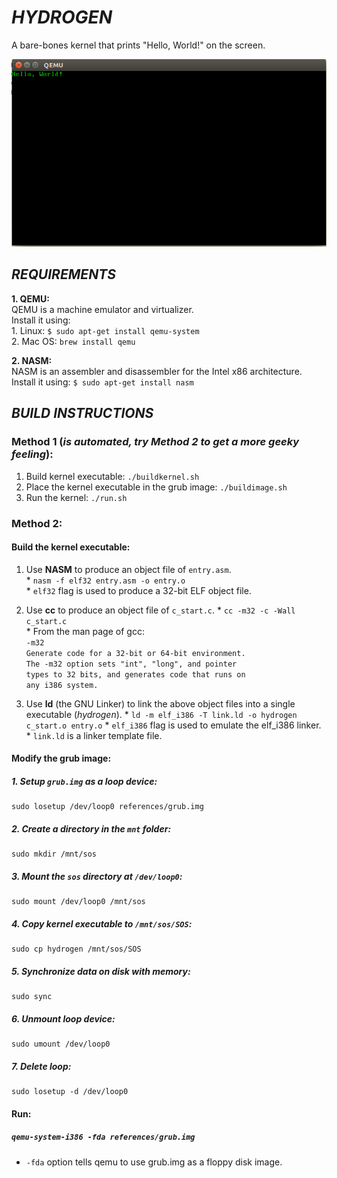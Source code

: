 # *HYDROGEN*
A bare-bones kernel that prints "Hello, World!" on the screen.  

![screen](img/screen.png)

## *REQUIREMENTS*
**1. QEMU:**  
    QEMU is a machine emulator and virtualizer.  
    Install it using:  
        1. Linux: `$ sudo apt-get install qemu-system`  
        2. Mac OS: `brew install qemu`

**2. NASM:**  
  NASM is an assembler and disassembler for the Intel x86 architecture.  
  Install it using: `$ sudo apt-get install nasm`

## *BUILD INSTRUCTIONS*  
### Method 1 (_is automated, try Method 2 to get a more geeky feeling_):  
  
  1. Build kernel executable: `./buildkernel.sh`  
  2. Place the kernel executable in the grub image: `./buildimage.sh`  
  3. Run the kernel: `./run.sh`  

### Method 2:  

#### Build the kernel executable:
  1. Use **NASM** to produce an object file of `entry.asm`.  
    * ``nasm -f elf32 entry.asm -o entry.o``  
    * `elf32` flag is used to produce a 32-bit ELF object file.

  2. Use **cc** to produce an object file of `c_start.c`.
    * ``cc -m32 -c -Wall c_start.c``  
    * From the man page of gcc:  
      `-m32`  
      `Generate code for a 32-bit or 64-bit environment.`  
      `The -m32 option sets "int", "long", and pointer`  
      `types to 32 bits, and generates code that runs on`  
      `any i386 system.`  

  3. Use **ld** (the GNU Linker) to link the above object files into a single executable (*hydrogen*).
    * ``ld -m elf_i386 -T link.ld -o hydrogen c_start.o entry.o``
    * `elf_i386` flag is used to emulate the elf_i386 linker.
    * `link.ld` is a linker template file.

#### Modify the grub image:  
##### 1. Setup `grub.img` as a loop device:
    sudo losetup /dev/loop0 references/grub.img  

##### 2. Create a directory in the `mnt` folder:
    sudo mkdir /mnt/sos

##### 3. Mount the `sos` directory at `/dev/loop0`:
    sudo mount /dev/loop0 /mnt/sos

##### 4. Copy kernel executable to `/mnt/sos/SOS`:
    sudo cp hydrogen /mnt/sos/SOS

##### 5. Synchronize data on disk with memory:
    sudo sync

##### 6. Unmount loop device:
    sudo umount /dev/loop0
  
##### 7. Delete loop:
    sudo losetup -d /dev/loop0

#### Run:
##### `qemu-system-i386 -fda references/grub.img`  
  * `-fda` option tells qemu to use grub.img as a floppy disk image.
